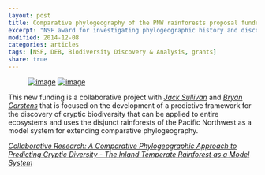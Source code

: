 ```yaml
---
layout: post
title: Comparative phylogeography of the PNW rainforests proposal funded!
excerpt: "NSF award for investigating phylogeographic history and discovering cryptic diversity"
modified: 2014-12-08
categories: articles
tags: [NSF, DEB, Biodiversity Discovery & Analysis, grants]
share: true
---
```

<figure class="half">
	<a href="{{ site.url }}/images/NSF.jpg"><img src="{{ site.url }}/images/NSF.jpg" alt="image"></a>
	<a href="{{ site.url }}/images/PNW-disjunct.jpg"><img src="{{ site.url }}/images/PNW-disjunct.jpg" alt="image"></a>
</figure>

This new funding is a collaborative project with [*Jack Sullivan*](http://www.webpages.uidaho.edu/~jacks/) and [*Bryan Carstens*](http://carstenslab.org.ohio-state.edu/) that is focused on the development of a predictive framework for the discovery of cryptic biodiversity that can be applied to entire ecosystems and uses the disjunct rainforests of the Pacific Northwest as a model system for extending comparative phylogeography.

[*Collaborative Research: A Comparative Phylogeographic Approach to Predicting Cryptic Diversity - The Inland Temperate Rainforest as a Model System*](http://www.nsf.gov/awardsearch/showAward?AWD_ID=1457726&HistoricalAwards=false)